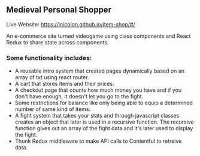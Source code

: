 
## Medieval Personal Shopper

Live Website: https://jnicolon.github.io/item-shop/#/

An e-commerce site turned videogame using class components and React Redux to share state across components.

### Some functionality includes:
  - A reusable intro system that created pages dynamically based on an array of txt using react router.
  - A cart that stores items and their prices. 
  - A checkout page that counts how much money you have and if you don't have enough, it doesn't let you go to the fight.
  - Some restrictions for balance like only being able to equip a determined number of same kind of items.
  - A fight system that takes your stats and through javascript classes creates an object that later is used in a recursive function. The recursive function gives out an array of the fight data and it's later used to display the fight.
  - Thunk Redux middleware to make API calls to Contentful to retreive data.


